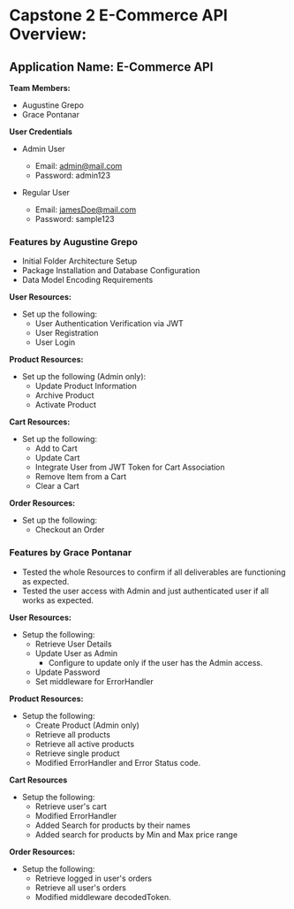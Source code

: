 # Capstone 2 E-Commerce API Overview:
## Application Name: E-Commerce API


**Team Members:**  
- Augustine Grepo  
- Grace Pontanar

**User Credentials**  
- Admin User  
   - Email: admin@mail.com  
   - Password: admin123

- Regular User  
   - Email: jamesDoe@mail.com  
   - Password: sample123

### Features by Augustine Grepo  

- Initial Folder Architecture Setup
- Package Installation and Database Configuration
- Data Model Encoding Requirements

**User Resources:**
- Set up the following:
   - User Authentication Verification via JWT
   - User Registration
   - User Login

**Product Resources:**
- Set up the following (Admin only):
   - Update Product Information
   - Archive Product
   - Activate Product

**Cart Resources:**
- Set up the following:
   - Add to Cart
   - Update Cart
   - Integrate User from JWT Token for Cart Association   
   - Remove Item from a Cart   
   - Clear a Cart   

**Order Resources:**
- Set up the following:   
   - Checkout an Order


### Features by Grace Pontanar   

- Tested the whole Resources to confirm if all deliverables are functioning as expected.
- Tested the user access with Admin and just authenticated user if all works as expected.
   
**User Resources:**
- Setup the following:   
   - Retrieve User Details 
   - Update User as Admin 
      - Configure to update only if the user has the Admin access.
   - Update Password   
   - Set middleware for ErrorHandler   

**Product Resources:**   
- Setup the following:  
   - Create Product (Admin only)
	- Retrieve all products
	- Retrieve all active products
	- Retrieve single product
   - Modified ErrorHandler and Error Status code.

**Cart Resources** 
- Setup the following:   
   - Retrieve user's cart   
   - Modified ErrorHandler
   - Added Search for products by their names   
   - Added search for products by Min and Max price range

**Order Resources:**
- Setup the following:   
   - Retrieve logged in user's orders
   - Retrieve all user's orders
   - Modified middleware decodedToken. 

